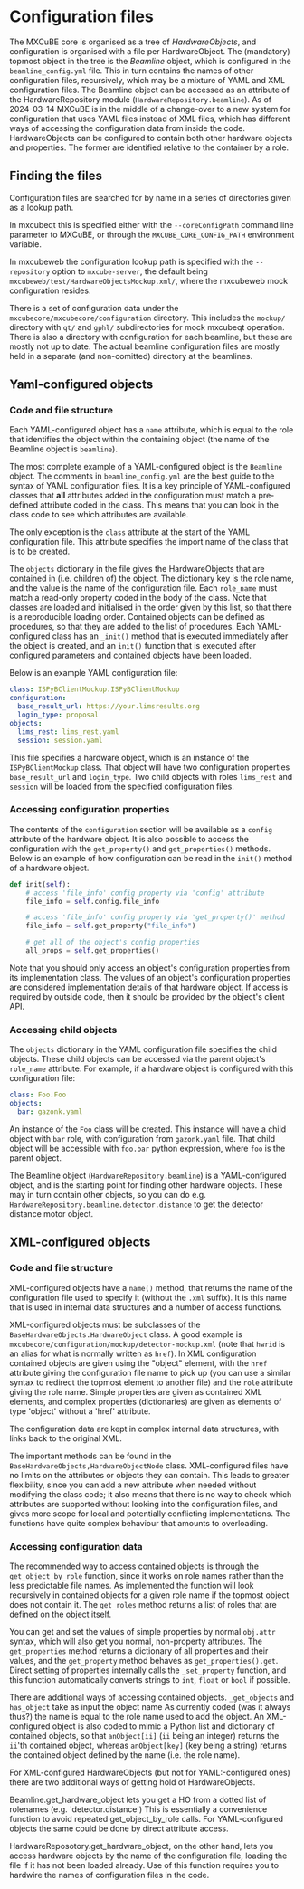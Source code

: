# Configuration files

The MXCuBE core is organised as a tree of *HardwareObjects*,
and configuration is organised with a file per HardwareObject.
The (mandatory) topmost object in the tree is the *Beamline* object,
which is configured in the `beamline_config.yml` file.
This in turn contains the names of other configuration files,
recursively, which may be a mixture of YAML and XML configuration files.
The Beamline object can be accessed as an attribute of the HardwareRepository module
(`HardwareRepository.beamline`).
As of 2024-03-14 MXCuBE is in the middle of a change-over to a new system for configuration
that uses YAML files instead of XML files,
which has different ways of accessing the configuration data from inside the code.
HardwareObjects can be configured to contain both other hardware objects and properties.
The former are identified relative to the container by a role.

## Finding the files
Configuration files are searched for by name in a series of directories given as a lookup path.

In mxcubeqt this is specified either with the `--coreConfigPath` command line parameter to MXCuBE,
or through the `MXCUBE_CORE_CONFIG_PATH` environment variable.

In mxcubeweb the configuration lookup path is specified with the `--repository` option to `mxcube-server`,
the default being `mxcubeweb/test/HardwareObjectsMockup.xml/`,
where the mxcubeweb mock configuration resides.

There is a set of configuration data under the `mxcubecore/mxcubecore/configuration` directory.
This includes the `mockup/` directory
with `qt/` and `gphl/` subdirectories for mock mxcubeqt operation.
There is also a directory with configuration for each beamline,
but these are mostly not up to date.
The actual beamline configuration files are mostly held in a separate (and non-comitted) directory at the beamlines.

## Yaml-configured objects
### Code and file structure
Each YAML-configured object has a `name` attribute,
which is equal to the role that identifies the object within the containing object
(the name of the Beamline object is `beamline`).

The most complete example of a YAML-configured object is the `Beamline` object.
The comments in `beamline_config.yml` are the best guide to the syntax of YAML configuration files.
It is a key principle of YAML-configured classes that **all** attributes
added in the configuration must match a pre-defined attribute coded in the class.
This means that you can look in the class code to see which attributes are available.

The only exception is the `class` attribute at the start of the YAML configuration file.
This attribute specifies the import name of the class that is to be created.

The `objects` dictionary in the file gives the HardwareObjects that are contained in
(i.e. children of) the object.
The dictionary key is the role name, and the value is the name of the configuration file.
Each `role_name` must match a read-only property coded in the body of the class.
Note that classes are loaded and initialised in the order given by this list,
so that there is a reproducible loading order.
Contained objects can be defined as procedures, so that they are added to the list of procedures.
Each YAML-configured class has an `_init()` method that is executed immediately after the object is created,
and an `init()` function that is executed after configured parameters and contained objects have been loaded.

Below is an example YAML configuration file:

```yaml
class: ISPyBClientMockup.ISPyBClientMockup
configuration:
  base_result_url: https://your.limsresults.org
  login_type: proposal
objects:
  lims_rest: lims_rest.yaml
  session: session.yaml
```

This file specifies a hardware object, which is an instance of the `ISPyBClientMockup` class.
That object will have two configuration properties `base_result_url` and `login_type`.
Two child objects with roles `lims_rest` and `session` will be loaded from the specified configuration files.

### Accessing configuration properties

The contents of the `configuration` section will be available as a `config` attribute of the hardware object.
It is also possible to access the configuration with the `get_property()` and `get_properties()` methods.
Below is an example of how configuration can be read in the `init()` method of a hardware object.

```python
def init(self):
    # access 'file_info' config property via 'config' attribute
    file_info = self.config.file_info

    # access 'file_info' config property via 'get_property()' method
    file_info = self.get_property("file_info")

    # get all of the object's config properties
    all_props = self.get_properties()
```

Note that you should only access an object's configuration properties from its implementation class.
The values of an object's configuration properties are considered implementation details of that hardware object.
If access is required by outside code, then it should be provided by the object's client API.

### Accessing child objects

The `objects` dictionary in the YAML configuration file specifies the child objects.
These child objects can be accessed via the parent object's `role_name` attribute.
For example, if a hardware object is configured with this configuration file:

```yaml
class: Foo.Foo
objects:
  bar: gazonk.yaml
```

An instance of the `Foo` class will be created.
This instance will have a child object with `bar` role, with configuration from `gazonk.yaml` file.
That child object will be accessible with `foo.bar` python expression, where `foo` is the parent object.

The Beamline object (`HardwareRepository.beamline`) is a YAML-configured object,
and is the starting point for finding other hardware objects.
These may in turn contain other objects, so you can do e.g.
`HardwareRepository.beamline.detector.distance` to get the detector distance motor object.


## XML-configured objects
### Code and file structure
XML-configured objects have a `name()` method,
that returns the name of the configuration file used to specify it (without the `.xml` suffix).
It is this name that is used in internal data structures and a number of access functions.

XML-configured objects must be subclasses of the `BaseHardwareObjects.HardwareObject` class.
A good example is `mxcubecore/configuration/mockup/detector-mockup.xml`
(note that `hwrid` is an alias for what is normally written as `href`).
In XML configuration contained objects are given using the "object" element,
with the `href` attribute giving the configuration file name to pick up
(you can use a similar syntax to redirect the topmost element to another file)
and the `role` attribute giving the role name.
Simple properties are given as contained XML elements,
and complex properties (dictionaries) are given as elements of type 'object' without a 'href' attribute.


The configuration data are kept in complex internal data structures,
with links back to the original XML.

The important methods can be found in the `BaseHardwareObjects,HardwareObjectNode` class.
XML-configured files have no limits on the attributes or objects they can contain.
This leads to greater flexibility, since you can add a new attribute when needed without modifying the class code;
it also means that there is no way to check which attributes are supported without looking into the configuration files,
and gives more scope for local and potentially conflicting implementations.
The functions have quite complex behaviour that amounts to overloading.

### Accessing configuration data

The recommended way to access contained objects is through the `get_object_by_role` function,
since it works on role names rather than the less predictable file names.
As implemented the function will look recursively in contained objects for a given role name
if the topmost object does not contain it.
The `get_roles` method returns a list of roles that are defined on the object itself.

You can get and set the values of simple properties by normal `obj.attr` syntax,
which will also get you normal, non-property attributes.
The `get_properties` method returns a dictionary of all properties and their values,
and the `get_property` method behaves as `get_properties().get`.
Direct setting of properties internally calls the `_set_property` function,
and this function automatically converts strings to `int`, `float` or `bool` if possible.

There are additional ways of accessing contained objects.
`_get_objects` and `has_object` take as input the object name
As currently coded (was it always thus?) the name is equal to the role name used to add the object.
An XML-configured object is also coded to mimic a Python list and dictionary of contained objects,
so that `anObject[ii]`
(`ii` being an integer) returns the `ii`'th contained object,
whereas `anObject[key]` (key being a string) returns the contained object defined by the name (i.e. the role name).

For XML-configured HardwareObjects (but not for YAML:-configured ones)
there are two additional ways of getting hold of HardwareObjects.

Beamline.get_hardware_object lets you get a HO from a dotted list of rolenames (e.g. 'detector.distance')
This is essentially a convenience function to avoid repeated get_object_by_role calls.
For YAML-configured objects the same could be done by direct attribute access.

HardwareReposotory.get_hardware_object, on the other hand,
lets you access hardware objects by the name of the configuration file,
loading the file if it has not been loaded already.
Use of this function requires you to hardwire the names of configuration files in the code.

